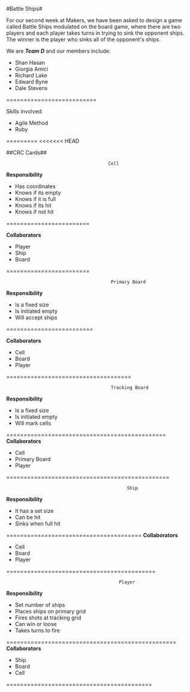 #Battle Ships#


For our second week at Makers, we have been asked to design a game called Battle Ships modulated on the board game, where there are two players and each player takes turns in trying to sink the opponent ships.
The winner is the player who sinks all of the opponent's ships. 


We are **_Team D_** and our members include:

- Shan Hasan
- Giorgia Amici
- Richard Lake
- Edward Byne
- Dale Stevens

==========================

Skills involved:
- Agile Method
- Ruby


=========
<<<<<<< HEAD

##CRC Cards##

                                          Cell  

**Responsibility**                     
- Has coordinates                  
- Knows if its empty              
- Knows if it is full             
- Knows if its hit       
- Knows if not hit

========================

**Collaborators**
- Player
- Ship
- Board


========================


                                           Primary Board  

**Responsibility**        
- Is a fixed size       
- Is initiated empty   
- Will accept ships     

=========================

**Collaborators**
- Cell
- Board
- Player

====================================
                                         


                                           Tracking Board  
**Responsibility** 

- Is a fixed size 
- Is initiated empty 
- Will mark cells 

==============================================
**Collaborators**
- Cell
- Primary Board
- Player

===============================================

          
                                                 Ship  

**Responsibility**        
- It has a set size         
- Can be hit            
- Sinks when full hit    

=======================================
**Collaborators**
- Cell
- Board
- Player

===========================================

                                         
                                              Player  

**Responsibility**                  
- Set number of ships                
- Places ships on primary grid      
- Fires shots at tracking grid     
- Can win or loose                
- Takes turns to fire



=================================================
**Collaborators**
- Ship
- Board
- Cell


==========================================

